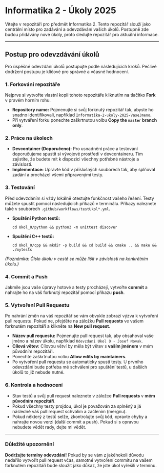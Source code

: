 # Informatika 2 - Úkoly 2025

Vítejte v repozitáři pro předmět Informatika 2. Tento repozitář slouží jako centrální místo pro zadávání a odevzdávání vašich úkolů. Postupně zde budou přidávány nové úkoly, proto sledujte repozitář pro aktuální informace.

---

## Postup pro odevzdávání úkolů

Pro úspěšné odevzdání úkolů postupujte podle následujících kroků. Pečlivé dodržení postupu je klíčové pro správné a včasné hodnocení.

### 1. Forkování repozitáře
Nejprve si vytvořte vlastní kopii tohoto repozitáře kliknutím na tlačítko **Fork** v pravém horním rohu.

* **Repository name:** Pojmenujte si svůj forknutý repozitář tak, abyste ho snadno identifikovali, například `Informatika-2-ukoly-2025-VaseJmeno`.
* Při vytváření forku ponechte zaškrtnutou volbu **Copy the `master` branch only**.

### 2. Práce na úkolech
* **Devcontainer (Doporučeno):** Pro usnadnění práce a testování doporučujeme spustit si vývojové prostředí v devcontaineru. Tím zajistíte, že budete mít k dispozici všechny potřebné nástroje a závislosti.
* **Implementace:** Upravte kód v příslušných souborech tak, aby splňoval zadání a procházel všemi připravenými testy.

### 3. Testování
Před odevzdáním si vždy lokálně otestujte funkčnost vašeho řešení. Testy můžete spustit pomocí následujících příkazů v terminálu. Příkazy naleznete také v souborech `.github/workflows/testUkol*.yml`.

* **Spuštění Python testů:**
    ```shell
    cd Ukol_0/python && python3 -m unittest discover
    ```
* **Spuštění C++ testů:**
    ```shell
    cd Ukol_0/cpp && mkdir -p build && cd build && cmake .. && make && ./mytests
    ```
*(Poznámka: Číslo úkolu v cestě se může lišit v závislosti na konkrétním úkolu.)*

### 4. Commit a Push
Jakmile jsou vaše úpravy hotové a testy procházejí, vytvořte **commit** a nahrajte ho na váš forknutý repozitář pomocí příkazu **push**.

### 5. Vytvoření Pull Requestu
Po nahrání změn na váš repozitář se vám obvykle zobrazí výzva k vytvoření pull requestu. Pokud ne, přejděte na záložku **Pull requests** ve vašem forknutém repozitáři a klikněte na **New pull request**.

* **Název pull requestu:** Pojmenujte pull request tak, aby obsahoval vaše jméno a název úkolu, například `Odevzdani Ukol 0 - Josef Novak`.
* **Cílová větev:** Cílovou větví by měla být větev s **vaším jménem** v mém původním repozitáři.
* Ponechte zaškrtnutou volbu **Allow edits by maintainers**.
* Po vytvoření pull requestu se automaticky spustí testy. U prvního odevzdání bude potřeba mé schválení pro spuštění testů, u dalších úkolů to již nebude nutné.

### 6. Kontrola a hodnocení
* Stav testů a svůj pull request naleznete v záložce **Pull requests** v **mém původním repozitáři**.
* Pokud všechny testy projdou, úkol je považován za splněný a já následně váš pull request schválím a začlením (mergnu).
* Pokud některý z testů selže, zkontrolujte svůj kód, opravte chyby a nahrajte novou verzi (další commit a push). Pokud si s opravou nebudete vědět rady, dejte mi vědět.

---

### Důležité upozornění
**Dodržujte termíny odevzdání!** Pokud by se vám z jakéhokoli důvodu nedařilo vytvořit pull request včas, samotné vytvoření commitu na vašem forknutém repozitáři bude sloužit jako důkaz, že jste úkol vyřešili v termínu.